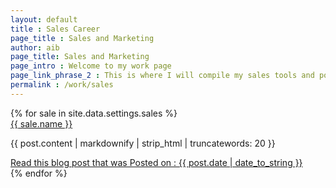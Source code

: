 ```yaml
---
layout: default
title : Sales Career
page_title : Sales and Marketing
author: aib
page_title: Sales and Marketing
page_intro : Welcome to my work page
page_link_phrase_2 : This is where I will compile my sales tools and portfolio.
permalink : /work/sales
---
```


<div class="p-4 bg-grey-lightest">
	{% for sale in site.data.settings.sales %}
	<div>
		<a href="{{ site.github.url }}/{{ sale.url }}" class="text-xl text-grey-dark font-bold no-underline hover:text-black">
			{{ sale.name }} 
		</a>
	</div>
	<p class="text-grey-darkest text-base leading-normal mt-1">
			 {{ post.content | markdownify | strip_html | truncatewords: 20 }}
	</p>
	<div class="mb-8 text-grey-darkest text-base leading-normal mt-2">
		<a href="" class="text-grey-darker hover:text-black text-sm 	no-underline hover:underline">Read this blog post that was Posted on : {{ post.date | date_to_string }} </a>
	</div>
	{% endfor %}
</div>